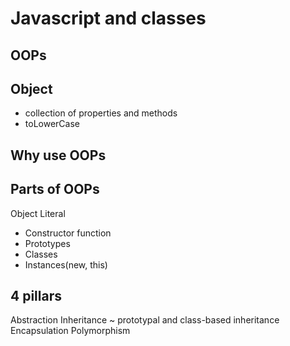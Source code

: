 # Javascript and classes

## OOPs

## Object
- collection of properties and methods
- toLowerCase

## Why use OOPs

## Parts of OOPs
Object Literal

- Constructor function
- Prototypes
- Classes 
- Instances(new, this)

## 4 pillars
Abstraction
Inheritance ~ prototypal and class-based inheritance
Encapsulation
Polymorphism

